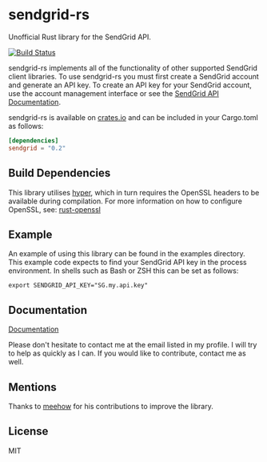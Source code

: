 # sendgrid-rs
Unofficial Rust library for the SendGrid API.

[![Build Status](https://travis-ci.org/gsquire/sendgrid-rs.svg?branch=master)](https://travis-ci.org/gsquire/sendgrid-rs)

sendgrid-rs implements all of the functionality of other supported SendGrid client libraries.
To use sendgrid-rs you must first create a SendGrid account and generate an API key. To create an API key for your SendGrid account, use the account management interface or see the [SendGrid API Documentation](https://sendgrid.com/docs/API_Reference/Web_API_v3/API_Keys/index.html).

sendgrid-rs is available on [crates.io](https://crates.io/crates/sendgrid) and can be included in your Cargo.toml as follows:

```toml
[dependencies]
sendgrid = "0.2"
```

## Build Dependencies

This library utilises [hyper](https://crates.io/crates/hyper), which in turn requires the OpenSSL headers to be available during compilation. For more information on how to configure OpenSSL, see: [rust-openssl](https://github.com/sfackler/rust-openssl)

## Example

An example of using this library can be found in the examples directory. This example code expects to find your SendGrid API key in the process environment. In shells such as Bash or ZSH this can be set as follows:

```shell
export SENDGRID_API_KEY="SG.my.api.key"
```

## Documentation
[Documentation](https://gsquire.github.io/doc/sendgrid/sendgrid)

Please don't hesitate to contact me at the email listed in my profile. I will
try to help as quickly as I can. If you would like to contribute, contact me
as well.

## Mentions
Thanks to [meehow](https://github.com/meehow) for his contributions to improve the library.

## License
MIT
